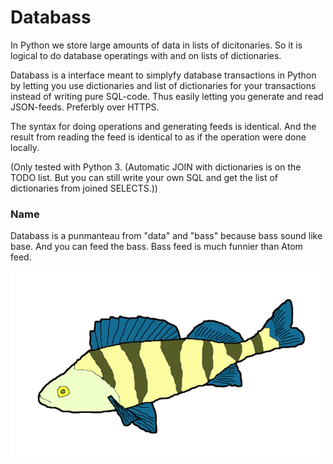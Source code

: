 # Databass
In Python we store large amounts of data in lists of dicitonaries. So it is 
logical to do database operatings with and on lists of dictionaries.

Databass is a interface meant to simplyfy database transactions in Python 
by letting you use dictionaries and list of dictionaries for your transactions
instead of writing pure SQL-code. Thus easily letting you generate and read 
JSON-feeds. Preferbly over HTTPS.

The syntax for doing operations and generating feeds is identical. And the 
result from reading the feed is identical to as if the operation were done
locally.

(Only tested with Python 3. (Automatic JOIN with dictionaries is on the TODO 
list. But you can still write your own SQL and get the list of dictionaries 
from joined SELECTS.))

### Name

Databass is a punmanteau from "data" and "bass" because bass sound like base.
And you can feed the bass. Bass feed is much funnier than Atom feed.

![A picture of a data bass.](https://raw.githubusercontent.com/LordWolfenstein/databass/master/databass.png)
